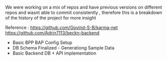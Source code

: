 We were working on a mix of repos and have previous versions on different repos and wasnt able to commit consistently , therefore this is a breakdown of the history of the project for more insight

Reference : 
https://github.com/Govind-S-B/karma-net
https://github.com/Adrin7113/beckn-backend

- Basic BPP BAP Config Setup
- DB Schema Finalized - Generationg Sample Data 
- Basic Backend DB + API implementation
